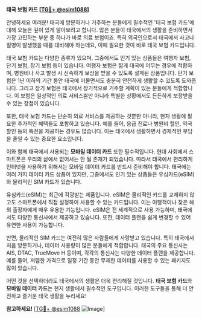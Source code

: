 **태국 보험 카드 [[TG💪+ @esim1088](https://t.me/s/esim1088)]**

안녕하세요 여러분! 태국에 방문하거나 거주하는 분들에게 필수적인 '태국 보험 카드'에 대해 오늘은 깊이 있게 알아보려고 합니다. 많은 분들이 태국에서의 생활을 준비하면서 가장 고민하는 부분 중 하나가 바로 의료 보험이죠. 특히 외국인으로서 태국에서 사고나 질병이 발생했을 때를 대비해야 하는데요, 이때 필요한 것이 바로 태국 보험 카드입니다.

태국 보험 카드는 다양한 종류가 있으며, 그중에서도 인기 있는 상품들은 여행자 보험, 단기 보험, 장기 보험 등이 있습니다. 여행자 보험은 짧게 태국에 머무는 경우에 적합하며, 병원비나 사고 발생 시 신속하게 보상을 받을 수 있도록 설계된 상품입니다. 단기 보험은 1년 이하의 기간 동안 태국에 머물면서도 충분히 안전하게 생활할 수 있도록 도와줍니다. 그리고 장기 보험은 태국에서 장기적으로 거주할 계획이 있는 분들에게 적합합니다. 이 보험은 일상적인 의료 서비스뿐만 아니라 특별한 상황에서도 든든하게 보장받을 수 있는 장점이 있습니다.

또한, 태국 보험 카드는 단순히 의료 서비스를 제공하는 것뿐만 아니라, 현지 생활에 필요한 추가적인 혜택들도 포함하고 있습니다. 예를 들어, 응급 진료나 병원비 할인, 약국 할인 등의 특전을 제공하는 경우도 많습니다. 이는 태국에서 생활하면서 경제적인 부담을 줄일 수 있는 중요한 요소입니다.

이와 함께 태국에서 사용되는 **모바일 데이터 카드** 또한 필수적입니다. 현대 사회에서 스마트폰은 우리의 삶에서 없어서는 안 될 존재가 되었습니다. 따라서 태국에서 편리하게 인터넷을 사용하기 위해서는 모바일 데이터 카드를 반드시 준비해야 합니다. 태국에는 여러 가지 데이터 카드 상품이 있지만, 그중에서도 인기 있는 상품들은 유심카드(eSIM)와 물리적인 SIM 카드가 있습니다.

유심카드(eSIM)는 최근에 각광받는 제품입니다. eSIM은 물리적인 카드를 교체하지 않고도 스마트폰에서 직접 설정하여 사용할 수 있는 카드입니다. 이는 여행객이나 잦은 해외 출장자에게 매우 유용한 기능입니다. eSIM은 전 세계적으로 사용 가능하며, 태국에서도 다양한 통신사에서 제공하고 있습니다. 또한, 데이터 플랜을 쉽게 변경할 수 있어 유연한 사용이 가능합니다.

반면, 물리적인 SIM 카드는 여전히 많은 사람들에게 사랑받고 있습니다. 특히 태국에서 처음 방문하거나, 데이터 사용량이 많은 분들에게 적합합니다. 태국의 주요 통신사는 AIS, DTAC, TrueMove H 등이며, 각각의 통신사는 다양한 데이터 플랜을 제공합니다. 예를 들어, 저렴한 가격으로 일정 기간 동안 무제한 데이터를 사용할 수 있는 패키지도 많이 있습니다.

어떤 것을 선택하더라도 태국에서의 생활은 더욱 편리해질 것입니다. **태국 보험 카드**와 **모바일 데이터 카드**는 현지 생활에서 필수적인 도구입니다. 이러한 도구들을 통해 더 안전하고 즐거운 태국 생활을 누리세요!

**참고하세요!** [[TG💪+ @esim1088](https://t.me/s/esim1088) ![Image](https://i.postimg.cc/Y0z9fWf4/image.png)]